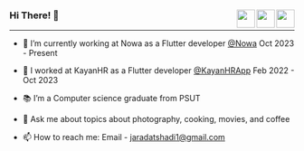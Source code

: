 
### Hi There! 👋  <a href = "mailto: jaradatshadi1@gmail.com"><img align="right" src="https://img.icons8.com/color/48/secured-letter--v1.png" width="32"/></a> <a href="https://x.com/shadiJaradat01"><img align="right"  src="https://img.icons8.com/color/48/twitter--v1.png" width="32"/></a><a href="https://www.linkedin.com/in/shadi-al-jaradat/"><img align="right" src="https://img.icons8.com/color/48/linkedin.png" width="32"/></a>
---

- 🚀 I’m currently working at Nowa as a Flutter developer [@Nowa](https://www.nowa.dev/) Oct 2023 - Present
  
- 🧾 I worked at KayanHR as a Flutter developer [@KayanHRApp](https://apps.apple.com/jo/app/kayanhr/id1539212937?platform=iphone) Feb 2022 - Oct 2023

- 📚  I’m a Computer science graduate from PSUT

- 💬  Ask me about topics about photography, cooking, movies, and coffee

- 📫 How to reach me: Email - jaradatshadi1@gmail.com
